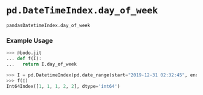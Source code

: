 # `pd.DateTimeIndex.day_of_week`

`pandasDatetimeIndex.day_of_week`

### Example Usage

```py
>>> @bodo.jit
... def f(I):
...   return I.day_of_week

>>> I = pd.DatetimeIndex(pd.date_range(start="2019-12-31 02:32:45", end="2020-01-01 19:12:05", periods=5))
>>> f(I)
Int64Index([1, 1, 1, 2, 2], dtype='int64')
```
